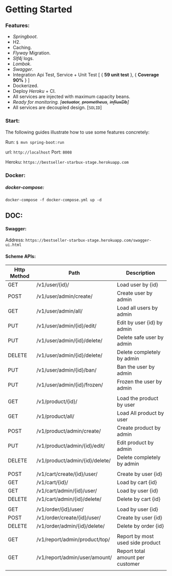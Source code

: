 # Getting Started

### Features:

* _Springboot_.
* H2.
* Caching.
* _Flyway_ Migration.
* _Slf4j_ logs.  
* _Lombok_.
* _Swagger_.
* Integration Api Test, Service + Unit Test [ { **59 unit test** }, { **Coverage 90%** } ]  
* Dockerized.
* Deploy _Heroku_ + CI.
* All services are injected with maximum capacity beans.
* _Ready for monitoring. [~~actuator~~, ~~prometheus~~, ~~influxDb~~]_
* All services are decoupled design. [`SOLID`]

### Start:

The following guides illustrate how to use some features concretely:

Run:
`$ mvn spring-boot:run`

url: `http://localhost` Port: `8008`

Heroku: `https://bestseller-starbux-stage.herokuapp.com`



### Docker:

##### docker-compose:
`docker-compose -f docker-compose.yml up -d`


## DOC:

#### Swagger:
Address:
`https://bestseller-starbux-stage.herokuapp.com/swagger-ui.html`

#### Scheme APIs:

| Http Method   | Path                                    | Description                 |
|-------------	|---------------------------------------- |---------------------------	|
| GET           | /v1/user/{id}/                          | Load user by {id}           |
| POST          | /v1/user/admin/create/                  | Create user by admin        |
| GET           | /v1/user/admin/all/                     | Load all users by admin     |
| PUT           | /v1/user/admin/{id}/edit/               | Edit by user {id} by admin    |
| PUT           | /v1/user/admin/{id}/delete/             | Delete safe user by admin        |
| DELETE        | /v1/user/admin/{id}/delete/             | Delete completely by admin    |
| PUT           | /v1/user/admin/{id}/ban/                | Ban the user by admin        |
| PUT           | /v1/user/admin/{id}/frozen/             | Frozen the user by admin        |
|            	|                                         |                             	|
| GET           | /v1/product/{id}/                       | Load the product by user        |
| GET           | /v1/product/all/                        | Load All product by user     |
| POST          | /v1/product/admin/create/               | Create product by admin        |
| PUT           | /v1/product/admin/{id}/edit/            | Edit product by admin        |
| DELETE        | /v1/product/admin/{id}/delete/          | Delete completely by admin    |
|               |                                         |                               |
| POST          | /v1/cart/create/{id}/user/              | Create by user {id}      |
| GET           | /v1/cart/{id}/                          | Load by cart {id}         |
| GET           | /v1/cart/admin/{id}/user/               | Load by user {id}       |
| DELETE        | /v1/cart/admin/{id}/delete/             | Delete by cart {id}       |
|               |                                         |                               |
| GET           | /v1/order/{id}/user/                    | Load by user {id}         |
| POST          | /v1/order/create/{id}/user/             | Create by user {id}     |
| DELETE        | /v1/order/admin/{id}/delete/            | Delete by order {id}  |
|               |                                         |                               |
| GET           | /v1/report/admin/product/top/           | Report by most used side product         |
| GET           | /v1/report/admin/user/amount/           | Report total amount per customer       |
|               |                                         |                               |



